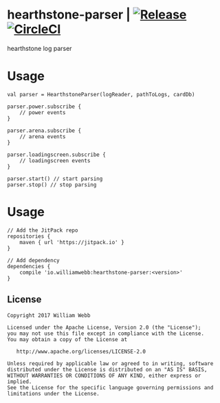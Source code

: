 hearthstone-parser | [![Release](https://jitpack.io/v/io.williamwebb/hearthstone-parser.svg)](https://jitpack.io/#io.williamwebb/hearthstone-parser) [![CircleCI](https://circleci.com/gh/williamwebb/hearthstone-parser.svg?style=svg)](https://circleci.com/gh/williamwebb/hearthstone-parser)
============

hearthstone log parser

Usage
=====

```
val parser = HearthstoneParser(logReader, pathToLogs, cardDb)

parser.power.subscribe {
    // power events
}

parser.arena.subscribe {
    // arena events
}

parser.loadingscreen.subscribe {
    // loadingscreen events
}

parser.start() // start parsing
parser.stop() // stop parsing
```

Usage
=====
```
// Add the JitPack repo
repositories {
    maven { url 'https://jitpack.io' }
}

// Add dependency
dependencies {
    compile 'io.williamwebb:hearthstone-parser:<version>'
}
```
License
-------

    Copyright 2017 William Webb

    Licensed under the Apache License, Version 2.0 (the "License");
    you may not use this file except in compliance with the License.
    You may obtain a copy of the License at

       http://www.apache.org/licenses/LICENSE-2.0

    Unless required by applicable law or agreed to in writing, software
    distributed under the License is distributed on an "AS IS" BASIS,
    WITHOUT WARRANTIES OR CONDITIONS OF ANY KIND, either express or implied.
    See the License for the specific language governing permissions and
    limitations under the License.